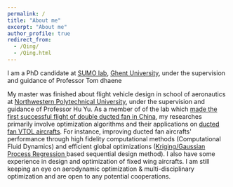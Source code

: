 ```yaml
---
permalink: /
title: "About me"
excerpt: "About me"
author_profile: true
redirect_from: 
  - /Qing/
  - /Qing.html
---
```

I am a PhD candidate at [SUMO lab](http://sumo.intec.ugent.be/), [Ghent University](https://www.ugent.be/en), under the supervision and guidance of Professor Tom dhaene

My master was finished about flight vehicle design in school of aeronautics at [Northwestern Polytechnical University](http://en.nwpu.edu.cn/), under the supervision and guidance of Professor Hu Yu. As a member of of the lab which [made the first successful flight of double ducted fan in China](http://www.miit.gov.cn/n1146290/n1146402/n1146445/c5637908/content.html), my researches primarily involve optimization algorithms and their applications on [ducted fan VTOL aircrafts](https://en.wikipedia.org/wiki/Ducted_fan). For instance, improving ducted fan aircrafts' performance through high fidelity computational methods (Computational Fluid Dynamics) and efficient global optimizations ([Kriging/Gaussian Process Regression ](https://en.wikipedia.org/wiki/Kriging) based sequential design method).  I also have some experience in design and optimization of fixed wing aircrafts. I am still keeping an eye on aerodynamic optimization & multi-disciplinary optimization and are open to any potential cooperations. 
